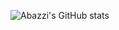 ![Abazzi's GitHub stats](https://github-readme-stats-abazzi.vercel.app/api?username=Abazzi&show_icons=true&theme=radical)
